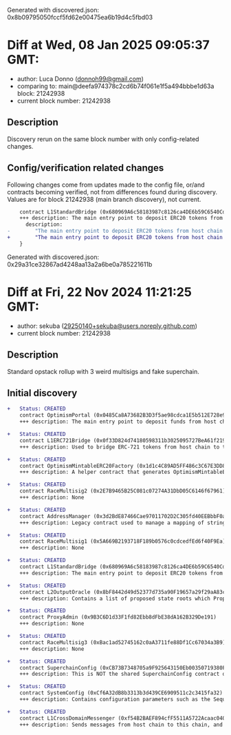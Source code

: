 Generated with discovered.json: 0x8b09795050fccf5fd62e00475ea6b19d4c5fbd03

# Diff at Wed, 08 Jan 2025 09:05:37 GMT:

- author: Luca Donno (<donnoh99@gmail.com>)
- comparing to: main@deefa974378c2cd6b74f061e1f5a494bbbe1d63a block: 21242938
- current block number: 21242938

## Description

Discovery rerun on the same block number with only config-related changes.

## Config/verification related changes

Following changes come from updates made to the config file,
or/and contracts becoming verified, not from differences found during
discovery. Values are for block 21242938 (main branch discovery), not current.

```diff
    contract L1StandardBridge (0x680969A6c58183987c8126ca4DE6b59C6540Cd2a) {
    +++ description: The main entry point to deposit ERC20 tokens from host chain to this chain.
      description:
-        "The main entry point to deposit ERC20 tokens from host chain to this chain. This contract can store any token."
+        "The main entry point to deposit ERC20 tokens from host chain to this chain."
    }
```

Generated with discovered.json: 0x29a31ce32867ad4248aa13a2a6be0a785221611b

# Diff at Fri, 22 Nov 2024 11:21:25 GMT:

- author: sekuba (<29250140+sekuba@users.noreply.github.com>)
- current block number: 21242938

## Description

Standard opstack rollup with 3 weird multisigs and fake superchain.

## Initial discovery

```diff
+   Status: CREATED
    contract OptimismPortal (0x0485Ca8A73682B3D3f5ae98cdca1E5b512E728e9)
    +++ description: The main entry point to deposit funds from host chain to this chain. It also allows to prove and finalize withdrawals.
```

```diff
+   Status: CREATED
    contract L1ERC721Bridge (0x0f33D824d74180598311b3025095727BeA61f219)
    +++ description: Used to bridge ERC-721 tokens from host chain to this chain.
```

```diff
+   Status: CREATED
    contract OptimismMintableERC20Factory (0x1d1c4C89AD5FF486c3C67E3DD84A22CF05420711)
    +++ description: A helper contract that generates OptimismMintableERC20 contracts on the network it's deployed to. OptimismMintableERC20 is a standard extension of the base ERC20 token contract designed to allow the L1StandardBridge contracts to mint and burn tokens. This makes it possible to use an OptimismMintablERC20 as this chain's representation of a token on the host chain, or vice-versa.
```

```diff
+   Status: CREATED
    contract RaceMultisig2 (0x2E7B9465B25C081c07274A31DbD05C6146f67961)
    +++ description: None
```

```diff
+   Status: CREATED
    contract AddressManager (0x3d2BdE87466Cae97011702D2C305fd40EEBbbF0a)
    +++ description: Legacy contract used to manage a mapping of string names to addresses. Modern OP stack uses a different standard proxy system instead, but this contract is still necessary for backwards compatibility with several older contracts.
```

```diff
+   Status: CREATED
    contract RaceMultisig1 (0x5A669B2193718F189b0576c0cdcedfEd6f40F9Ea)
    +++ description: None
```

```diff
+   Status: CREATED
    contract L1StandardBridge (0x680969A6c58183987c8126ca4DE6b59C6540Cd2a)
    +++ description: The main entry point to deposit ERC20 tokens from host chain to this chain. This contract can store any token.
```

```diff
+   Status: CREATED
    contract L2OutputOracle (0x8bF8442d49d52377d735a90F19657a29f29aA83c)
    +++ description: Contains a list of proposed state roots which Proposers assert to be a result of block execution. Currently only the PROPOSER address can submit new state roots.
```

```diff
+   Status: CREATED
    contract ProxyAdmin (0x9B3C6D1d33F1fd82Ebb8dFbE38dA162B329De191)
    +++ description: None
```

```diff
+   Status: CREATED
    contract RaceMultisig3 (0xBac1ad52745162c0aA3711fe88Df1Cc67034a3B9)
    +++ description: None
```

```diff
+   Status: CREATED
    contract SuperchainConfig (0xCB73B7348705a9F925643150Eb00350719380FF8)
    +++ description: This is NOT the shared SuperchainConfig contract of the OP stack Superchain but rather a local fork. It manages the `PAUSED_SLOT`, a boolean value indicating whether the local chain is paused, and `GUARDIAN_SLOT`, the address of the guardian which can pause and unpause the system.
```

```diff
+   Status: CREATED
    contract SystemConfig (0xCf6A32dB8b3313b3d439CE6909511c2c3415fa32)
    +++ description: Contains configuration parameters such as the Sequencer address, gas limit on this chain and the unsafe block signer address.
```

```diff
+   Status: CREATED
    contract L1CrossDomainMessenger (0xf54B2BAEF894cfF5511A5722Acaac0409F2F2d89)
    +++ description: Sends messages from host chain to this chain, and relays messages back onto host chain. In the event that a message sent from host chain to this chain is rejected for exceeding this chain's epoch gas limit, it can be resubmitted via this contract's replay function.
```
